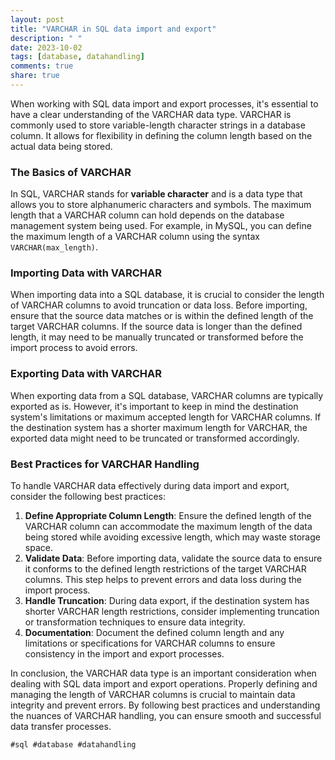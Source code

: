 ```yaml
---
layout: post
title: "VARCHAR in SQL data import and export"
description: " "
date: 2023-10-02
tags: [database, datahandling]
comments: true
share: true
---
```


When working with SQL data import and export processes, it's essential to have a clear understanding of the VARCHAR data type. VARCHAR is commonly used to store variable-length character strings in a database column. It allows for flexibility in defining the column length based on the actual data being stored.

### The Basics of VARCHAR

In SQL, VARCHAR stands for **variable character** and is a data type that allows you to store alphanumeric characters and symbols. The maximum length that a VARCHAR column can hold depends on the database management system being used. For example, in MySQL, you can define the maximum length of a VARCHAR column using the syntax `VARCHAR(max_length)`.

### Importing Data with VARCHAR

When importing data into a SQL database, it is crucial to consider the length of VARCHAR columns to avoid truncation or data loss. Before importing, ensure that the source data matches or is within the defined length of the target VARCHAR columns. If the source data is longer than the defined length, it may need to be manually truncated or transformed before the import process to avoid errors.

### Exporting Data with VARCHAR

When exporting data from a SQL database, VARCHAR columns are typically exported as is. However, it's important to keep in mind the destination system's limitations or maximum accepted length for VARCHAR columns. If the destination system has a shorter maximum length for VARCHAR, the exported data might need to be truncated or transformed accordingly.

### Best Practices for VARCHAR Handling

To handle VARCHAR data effectively during data import and export, consider the following best practices:

1. **Define Appropriate Column Length**: Ensure the defined length of the VARCHAR column can accommodate the maximum length of the data being stored while avoiding excessive length, which may waste storage space.
2. **Validate Data**: Before importing data, validate the source data to ensure it conforms to the defined length restrictions of the target VARCHAR columns. This step helps to prevent errors and data loss during the import process.
3. **Handle Truncation**: During data export, if the destination system has shorter VARCHAR length restrictions, consider implementing truncation or transformation techniques to ensure data integrity.
4. **Documentation**: Document the defined column length and any limitations or specifications for VARCHAR columns to ensure consistency in the import and export processes.

In conclusion, the VARCHAR data type is an important consideration when dealing with SQL data import and export operations. Properly defining and managing the length of VARCHAR columns is crucial to maintain data integrity and prevent errors. By following best practices and understanding the nuances of VARCHAR handling, you can ensure smooth and successful data transfer processes.

`#sql #database #datahandling`